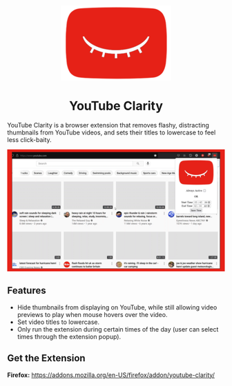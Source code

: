 
<p align="center">
<img  width="255px" src="icons/logo_on.png"></img>
</p>

<h1 align="center">
YouTube Clarity
</h1>

YouTube Clarity is a browser extension that removes flashy, distracting thumbnails from YouTube videos, and sets their titles to lowercase to feel less click-baity.

<p align="center">
<img width="640px" src="demo.gif"></img>
</p>

## Features
- Hide thumbnails from displaying on YouTube, while still allowing video previews to play when mouse hovers over the video.
- Set video titles to lowercase.
- Only run the extension during certain times of the day (user can select times through the extension popup).

## Get the Extension
**Firefox:** https://addons.mozilla.org/en-US/firefox/addon/youtube-clarity/